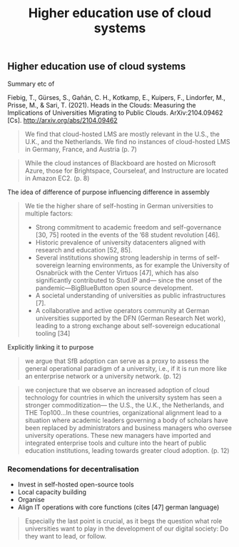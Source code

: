 ﻿---
backlinks:
- title: Affordances of digital technology
  url: /memex/sense/Affordances/affordances-of-digital-technology.html
title: '# Higher education use of cloud systems'
---
## Higher education use of cloud systems

Summary etc of

Fiebig, T., Gürses, S., Gañán, C. H., Kotkamp, E., Kuipers, F., Lindorfer, M., Prisse, M., & Sari, T. (2021). Heads in the Clouds: Measuring the Implications of Universities Migrating to Public Clouds. ArXiv:2104.09462 [Cs]. http://arxiv.org/abs/2104.09462

> We find that cloud-hosted LMS are mostly relevant in the U.S., the U.K., and the Netherlands. We find no instances of cloud-hosted LMS in Germany, France, and Austria (p. 7)

> While the cloud instances of Blackboard are hosted on Microsoft Azure, those for Brightspace, Courseleaf, and Instructure are located in Amazon EC2. (p. 8)

The idea of difference of purpose influencing difference in assembly

> We tie the higher share of self-hosting in German universities to multiple factors: 
> - Strong commitment to academic freedom and self-governance [30, 75] rooted in the events of the ’68 student revolution [46].
> - Historic prevalence of university datacenters aligned with research and education [52, 85].
> - Several institutions showing strong leadership in terms of self-sovereign learning environments, as for example the University of Osnabrück with the Center Virtuos [47], which has also significantly contributed to Stud.IP and— since the onset of the pandemic—BigBlueButton open source development.
> - A societal understanding of universities as public infrastructures [7].
> - A collaborative and active operators community at German universities supported by the DFN (German Research Net work), leading to a strong exchange about self-sovereign educational tooling [34]

Explicitly linking it to purpose
> we argue that SfB adoption can serve as a proxy to assess the general operational paradigm of a university, i.e., if it is run more like an enterprise network or a university network. (p. 12)

> we conjecture that we observe an increased adoption of cloud technology for countries in which the university system has seen a stronger commoditization— the U.S., the U.K., the Netherlands, and THE Top100...In these countries, organizational alignment lead to a situation where academic leaders governing a body of scholars have been replaced by administrators and business managers who oversee university operations. These new managers have imported and integrated enterprise tools and culture into the heart of public education institutions, leading towards greater cloud adoption. (p. 12)

### Recomendations for decentralisation

- Invest in self-hosted open-source tools
- Local capacity building
- Organise
- Align IT operations with core functions (cites [47] german language)

> Especially the last point is crucial, as it begs the question what role universities want to play in the development of our digital society: Do they want to lead, or follow.